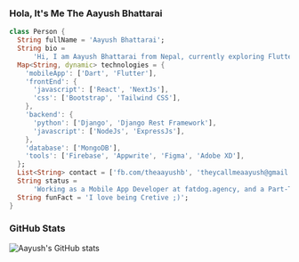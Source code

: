 ### Hola, It's Me The Aayush Bhattarai
```dart
class Person {
  String fullName = 'Aayush Bhattarai';
  String bio =
      'Hi, I am Aayush Bhattarai from Nepal, currently exploring Flutter and Dart.';
  Map<String, dynamic> technologies = {
    'mobileApp': ['Dart', 'Flutter'],
    'frontEnd': {
      'javascript': ['React', 'NextJs'],
      'css': ['Bootstrap', 'Tailwind CSS'],
    },
    'backend': {
      'python': ['Django', 'Django Rest Framework'],
      'javascript': ['NodeJs', 'ExpressJs'],
    },
    'database': ['MongoDB'],
    'tools': ['Firebase', 'Appwrite', 'Figma', 'Adobe XD'],
  };
  List<String> contact = ['fb.com/theaayushb', 'theycallmeaayush@gmail.com'];
  String status =
      'Working as a Mobile App Developer at fatdog.agency, and a Part-Time Freelancer';
  String funFact = 'I love being Cretive ;)';
}
```

### GitHub Stats
![Aayush's GitHub stats](https://github-readme-stats.vercel.app/api?username=coder-Aayush&show_icons=true&theme=codeSTACKr&border_radius=4)
